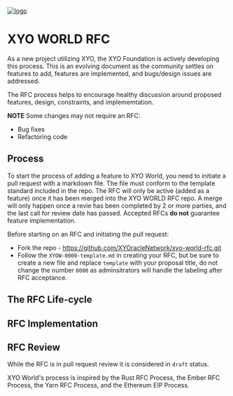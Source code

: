 [![logo]](https://xyo.network)

# XYO WORLD RFC

As a new project utilizing XYO, the XYO Foundation is actively developing this process. This is an evolving document as the community settles on features to add, features are implemented, and bugs/design issues are addressed. 

The RFC process helps to encourage healthy discussion around proposed features, design, constraints, and implememtation. 

**NOTE** Some changes may not require an RFC: 

- Bug fixes
- Refactoring code 

## Process 

To start the process of adding a feature to XYO World, you need to initiate a pull request with a markdown file. The file must conform to the template standard included in the repo. The RFC will only be active (added as a feature) once it has been merged into the XYO WORLD RFC repo. A merge will only happen once a revie has been completed by 2 or more parties, and the last call for review date has passed. Accepted RFCs **do not** guarantee feature implementation.

Before starting on an RFC and initiating the pull request: 

- Fork the repo - https://github.com/XYOracleNetwork/xyo-world-rfc.git
- Follow the `XYOW-0000-template.md` in creating your RFC, but be sure to create a new file and replace `template` with your proposal title, do not change the number `0000` as adminsitrators will handle the labeling after RFC acceptance. 

## The RFC Life-cycle 

## RFC Implementation

## RFC Review

While the RFC is in pull request review it is considered in `draft` status.  

XYO World's process is inspired by the Rust RFC Process, the Ember RFC Process, the Yarn RFC Process, and the Ethereum EIP Process. 

[logo]: https://cdn.xy.company/img/brand/XYO_full_colored.png